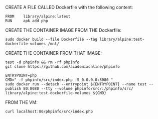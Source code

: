 CREATE A FILE CALLED Dockerfile with the following content:
```
FROM    library/alpine:latest
RUN     apk add php
```
CREATE THE CONTAINER IMAGE FROM THE Dockerfile:
```
sudo docker build --file Dockerfile --tag library/alpine:test-dockerfile-volumes /mnt/
```
CREATE THE CONTAINER FROM THAT IMAGE:
```
test -d phpinfo && rm -rf phpinfo
git clone https://github.com/academiaonline/phpinfo

ENTRYPOINT=php
CMD=" -f phpinfo/src/index.php -S 0.0.0.0:8080 "
sudo docker run --detach --entrypoint ${ENTRYPOINT} --name test --publish 80:8080 --tty --volume phpinfo/src/:/phpinfo/src/ library/alpine:test-dockerfile-volumes ${CMD}
```
FROM THE VM:
```
curl localhost:80/phpinfo/src/index.php
```
